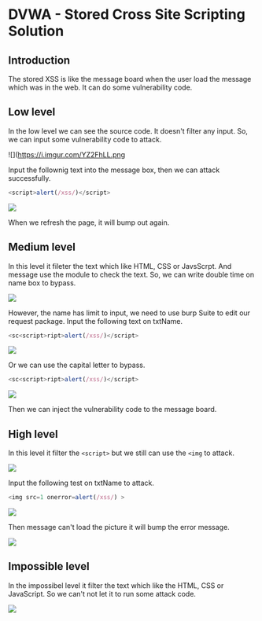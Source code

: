 # DVWA - Stored Cross Site Scripting Solution

## Introduction

The stored XSS is like the message board when the user load the message which was in the web. It can do some vulnerability code.

## Low level

In the low level we can see the source code. It doesn't filter any input. So, we can input some vulnerability code to attack.

![](https://i.imgur.com/YZ2FhLL.png

Input the follownig text into the message box, then we can attack successfully.

```javascript
<script>alert(/xss/)</script>
```

![](https://i.imgur.com/LABAdN8.png)

When we refresh the page, it will bump out again.

## Medium level

In this level it fileter the text which like HTML, CSS or JavsScrpt.
And message use the module to check the text.
So, we can write double time on name box to bypass.

![](https://i.imgur.com/RPMTaA4.png)

However, the name has limit to input, we need to use burp Suite to edit our request package.
Input the following text on txtName.

```javascript
<sc<script>ript>alert(/xss/)</script>
```

![](https://i.imgur.com/ohydXCl.png)

Or we can use the capital letter to bypass.

```javascript
<sc<script>ript>alert(/xss/)</script>
```

![](https://i.imgur.com/bzaWy3h.png)

Then we can inject the vulnerability code to the message board.

## High level

In this level it filter the `<script>` but we still can use the `<img` to attack.

![](https://i.imgur.com/Kz7zKTR.png)

Input the following test on txtName to attack.

```javascript
<img src=1 onerror=alert(/xss/) >
```

![](https://i.imgur.com/KZ2UwTq.png)

Then message can't load the picture it will bump the error message.

![](https://i.imgur.com/4lT4b9t.png)

## Impossible level 

In the impossibel level it filter the text which like the HTML, CSS or JavaScript.
So we can't not let it to run some attack code.

![](https://i.imgur.com/GGletM2.png)
